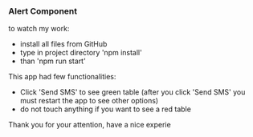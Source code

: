 ### Alert Component

to watch my work: 

- install all files from GitHub
- type in project directory 'npm install'
- than 'npm run start'

This app had few functionalities:

- Click 'Send SMS' to see green table (after you click 'Send SMS' 
you must restart the app to see other options)
- do not touch anything if you want to see a red table

Thank you for your attention, have a nice experie


